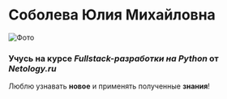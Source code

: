 
# Соболева Юлия Михайловна
![Фото](https://github.com/settings/profile)

### Учусь на курсе _Fullstack-разработки на Python_ от _Netology.ru_


Люблю узнавать **новое** и применять полученные **знания**!
